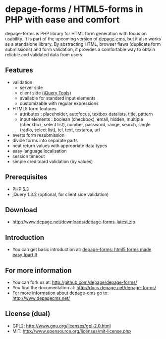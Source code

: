 depage-forms / HTML5-forms in PHP with ease and comfort
=======================================================

depage-forms is PHP library for HTML form generation with focus on usability.
It is part of the upcoming version of [depage-cms](http://www.depagecms.net), 
but it also works as a standalone library. By abstracting HTML, browser flaws 
(duplicate form submissions) and form validation, it provides a comfortable 
way to obtain reliable and validated data from users.

Features
--------

- validation
    - server side
    - client side [(jQuery Tools)](http://flowplayer.org/tools/ "jQuery Tools")
    - available for standard input elements
    - customizable with regular expressions
- HTML5 form features
    - attributes : placeholder, autofocus, textbox datalists, title, pattern
    - input elements : boolean (checkbox), email, hidden, multiple (checkbox, select list), number, password, range, search, single (radio, select list), tel, text, textarea, url
- averts form resubmission
- divide forms into ѕeparate parts
- neat return values with appropriate data types
- easy language localisation
- session timeout
- simple creditcard validation (by values)

Prerequisites
-------------

- PHP 5.3
- jQuery 1.3.2 (optional, for client side validation)

Download
--------------------
- <http://www.depage.net/downloads/depage-forms-latest.zip>

Introduction
--------------------

- You can get basic introduction at:
  [depage-forms: html5 forms made easy (part I)](http://www.depage.net/en/blog/2011/07/depage-forms-html5-form-in-php-made-easy-part-1.html)

For more information
--------------------

- You can fork us at:
  <http://github.com/depage/depage-forms/>
- You find the documentation at:
  <http://docs.depage.net/depage-forms/>
- For more information about depage-cms go to:
  <http://www.depagecms.net/>

License (dual)
--------------

- GPL2: <http://www.gnu.org/licenses/gpl-2.0.html>
- MIT: <http://www.opensource.org/licenses/mit-license.php>
